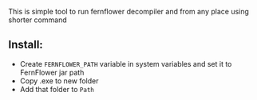 This is simple tool to run fernflower decompiler and from any place using shorter command
## Install:
* Create `FERNFLOWER_PATH` variable in system variables and set it to FernFlower jar path
* Copy .exe to new folder
* Add that folder to `Path`
